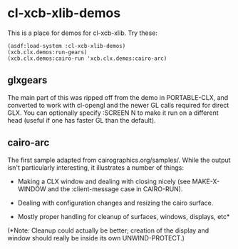 # cl-xcb-xlib-demos

This is a place for demos for cl-xcb-xlib.  Try these:

    (asdf:load-system :cl-xcb-xlib-demos)
    (xcb.clx.demos:run-gears)
    (xcb.clx.demos:cairo-run 'xcb.clx.demos:cairo-arc)

## glxgears

The main part of this was ripped off from the demo in PORTABLE-CLX,
and converted to work with cl-opengl and the newer GL calls required
for direct GLX.  You can optionally specify :SCREEN N to make it run
on a different head (useful if one has faster GL than the default).

## cairo-arc

The first sample adapted from cairographics.org/samples/.  While the
output isn't particularly interesting, it illustrates a number of
things:

   - Making a CLX window and dealing with closing nicely (see
     MAKE-X-WINDOW and the :client-message case in CAIRO-RUN).

   - Dealing with configuration changes and resizing the cairo
     surface.

   - Mostly proper handling for cleanup of surfaces, windows,
     displays, etc*

(*Note: Cleanup could actually be better; creation of the display and
window should really be inside its own UNWIND-PROTECT.)

